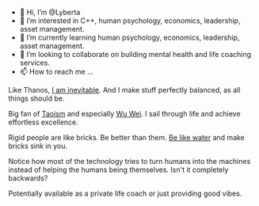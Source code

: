 - 👋 Hi, I’m @Lyberta
- 👀 I’m interested in C++, human psychology, economics, leadership, asset management.
- 🌱 I’m currently learning human psychology, economics, leadership, asset management.
- 💞️ I’m looking to collaborate on building mental health and life coaching services.
- 📫 How to reach me ...

Like Thanos, [I am inevitable](https://www.youtube.com/watch?v=gSh_8GELo2w). And I make stuff perfectly balanced, as all things should be.

Big fan of [Taoism](https://en.wikipedia.org/wiki/Taoism) and especially [Wu Wei](https://en.wikipedia.org/wiki/Wu_wei). I sail through life and achieve effortless excellence.

Rigid people are like bricks. Be better than them. [Be like water](https://www.youtube.com/watch?v=5JpIHeyUfVo) and make bricks sink in you.

Notice how most of the technology tries to turn humans into the machines instead of helping the humans being themselves. Isn't it completely backwards?

Potentially available as a private life coach or just providing good vibes.

<!---
Lyberta/Lyberta is a ✨ special ✨ repository because its `README.md` (this file) appears on your GitHub profile.
You can click the Preview link to take a look at your changes.
--->
